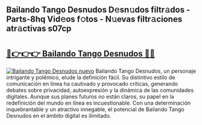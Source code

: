 ## Bailando Tango Desnudos D𝚎sn𝚞dos filtr𝚊dos - Parts-8hq Vid𝚎os f𝚘tos - N𝚞evas filtr𝚊ciones atr𝚊ctivas s07cp

# <h2><a href="http://mb5jes3.tromn.icu/?c=Bailando+Tango+Desnudos">🔗👉👉👉 Bailando Tango Desnudos 🔗🔗</a></h2>

[![Bailando Tango Desnudos nuevo](https://i.imgur.com/pEAQMta.gif)](http://mb5jes3.tromn.icu/?c=Bailando+Tango+Desnudos)
Bailando Tango Desnudos, un personaje intrigante y polémico, elude la definición fácil. Su distintivo estilo de comunicación en línea ha cautivado y provocado críticas, generando debates sobre privacidad, autoexpresión y la dinámica de las comunidades digitales. Aunque sus planes futuros no están claros, su papel en la redefinición del mundo en línea es incuestionable. Con una determinación inquebrantable y un atractivo innegable, el potencial de Bailando Tango Desnudos en el ámbito digital es ilimitado.
